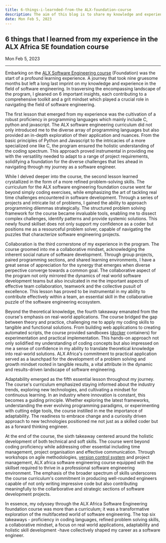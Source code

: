 ```yaml
---
title: 6-things-i-learnded-from-the ALX-foundation-course
description: The aim of this blog is to share my knowledge and experience about the alx software engineering foundation course
date: Mon Feb 5, 2023
---
```


## 6 things that I learned from my experience in the ALX Africa SE foundation course

<div><p> Mon Feb 5, 2023 </p></div>

<hr>

Embarking on the [ALX Software Engineering course](www.alxafrica.com) (Foundation) was the start of a profound learning experience. A journey that took nine gruesome months but left a long last imprint on my knowledge and experience in the field of software engineering. In trasversing the encompassing landscape of the program, I gleaned on 6 important insights, each contributing to a comprehensive toolkit and a grit mindset which played a crucial role in navigating the field of software engineering.

The first lesson that emerged from my experience was the cultivation of a robust proficiency in programming languages which mainly include C, python and javascript. The ALX software engineering curriculum did not only introduced me to the diverse array of programming languages but also provided an in-depth exploration of their application and nuances. From the basic principles of Python and Javascript to the intricacies of a more specialized one like C, the program ensured the holistic understanding of the coding spectrum. This approach proved instrumental in providing me with the versatility needed to adapt to a range of project requirements, solidifying a foundation for the diverse challenges that lies ahead in navigating through my journey as a software engineer.

While I delved deeper into the course, the second lesson learned crystallized in the form of a more refined problem-solving skills. The curriculum for the ALX software engineering foundation course went far beyond simply coding exercises, while emphasizing the art of tackling real time challenges encountered in software development. Through a series of projects and intricate list of problems, I gained the ability to approach programming dilemmas strategically. The structured problem solving framework for the course became invaluable tools, enabling me to dissect complex challenges, identify patterns and provide systemic solutions. This newly found skillset does not only support my confidence as a coder but positions me as a resourceful problem solver, capable of navigating the puzzles that characterize software engineering projects.

Collaboration is the third cornerstone of my experience in the program. The course groomed into me a collaborative mindset, acknowledging the inherent social nature of software development. Through group projects, paired programming sections, and shared learning environments, I have a great sense of appreciation for the synergy that emerges when diverse perpective converge towards a common goal. The collaborative aspect of the program not only mirrored the dynamics of real world software development teams but also inculcated in me the important aspects of effective team collaboration, teamwork and the collective pusuit of excellence. This lesson has proved to be instrumental in my ability to contribute effectively within a team, an essential skill in the collaborative puzzle of the software engineering ecosystem.

Beyond the theoretical knowledge, the fourth takeaway emanated from the course's emphasis on real-world applications. The course bridged the gap between theory and practice, challenging me to apply my coding skills to tangible and functional solutions. From building web applications to creating automated scripts, the course provided sandboxes ([docker](www.docker.com) containers) for experimentation and practical implementation. This hands-on approach not only solidified my understanding of coding concepts but also impressed on me a sense of confidence in my ability to translate theoretical knowledge into real-world solutions. ALX Africa's commitment to practical application served as a launchpad for the development of a problem solving and growth mindset rooted in tangible results, a vital attribute in the dynamic and results-driven landscape of software engineering.

Adaptability emerged as the fifth essential lesson throughout my journey. The course's curriculum emphasized staying informed about the industry trends, exploring new technologies, and cultivating a mindset for continuous learning. In an industry where innovation is constant, this becomes a guiding principle. Whether exploring the latest frameworks, understanding the ever evolving programming paradigms, or experimenting with cutting edge tools, the course instilled in me the importance of adaptability. The readiness to embrace change and a curiosity driven approach to new technologies positioned me not just as a skilled coder but as a forward thinking engineer.

At the end of the course, the sixth takeaway centered around the holistic development of both technical and soft skills. The course went beyond coding proficiency while addressing other essential including time management, project organisation and effective communication. Through workshops on agile methodologies, [version control system](www.github.com) and project management, ALX africa software engineering course equipped with the skillset required to thrive in a professional software engineering environment. The emphasis of the broader spectrum of skills underscores the course curriculum's commitment in producing well-rounded engineers capable of not only writing impressive code but also contributing meaningfully to the collarborative and strategic sections of software development projects.

In essence, my odyssey through the ALX Africa Software Engineering foundation course was more than a curriculum; it was a transformative exploration of the multifaceted world of software engineering. The top six takeaways - proficiency in coding languages, refined problem solving skills, a collaborative mindset, a focus on real world applications, adaptability and holistic skill development -have collectively shaped my career as a software engineer.
